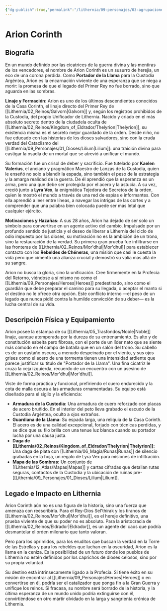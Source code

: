 ```yaml
---
{"dg-publish":true,"permalink":"/lithernia/09-personajes/03-agrupaciones/custodia-argentea/arion-corinth/","tags":["[lithernia","personajes","Custodia Argéntea","Humano","Heroes"]}
---
```


# Arion Corinth

## Biografía

En un mundo definido por las cicatrices de la guerra divina y las mentiras de los vencedores, el nombre de Arion Corinth es un susurro de herejía, un eco de una corona perdida. Como **Portador de la Llama** para la Custodia Argéntea, Arion es la encarnación viviente de una esperanza que se niega a morir: la promesa de que el legado del Primer Rey no fue borrado, sino que aguarda en las sombras.

**Linaje y Formación:**
Arion es uno de los últimos descendientes conocidos de la Casa Corinth, el linaje directo del Primer Rey de [[Lithernia/02_Reinos/Galvorn\|Galvorn]] y, según los registros prohibidos de la Custodia, del propio Unificador de Lithernia. Nacido y criado en el más absoluto secreto dentro de la ciudadela oculta de [[Lithernia/02_Reinos/Kingdom_of_Eldrador/Thelyrion\|Thelyrion]], su existencia misma es el secreto mejor guardado de la orden. Desde niño, no fue educado con las historias de los dioses salvadores, sino con la cruda verdad del Cataclismo del [[Lithernia/09_Personajes/01_Dioses/Lilium\|Lilium]]: una traición divina para castigar la osadía de un mortal que se atrevió a unificar el mundo.

Su formación fue un crisol de deber y sacrificio. Fue tutelado por **Kaelen Valerius**, el anciano y pragmático Maestro de Lanzas de la Custodia, quien le enseñó no solo a blandir la espada, sino también el peso de la estrategia y la amarga realidad de la guerra. De él aprendió que la esperanza es un arma, pero una que debe ser protegida por el acero y la astucia. A su vez, creció junto a **Lyra Vex**, la enigmática Tejedora de Secretos de la orden, quien le mostró el mundo a través de una red de espías e informantes. Con ella aprendió a leer entre líneas, a navegar las intrigas de las cortes y a comprender que una palabra bien colocada puede ser más letal que cualquier ejército.

**Motivaciones y Hazañas:**
A sus 28 años, Arion ha dejado de ser solo un símbolo para convertirse en un agente activo del cambio. Impulsado por un profundo sentido de justicia y el deseo de liberar a Lithernia del ciclo de odio impuesto por los dioses, su motivación no es la ambición de un trono, sino la restauración de la verdad. Su primera gran prueba fue infiltrarse en las fronteras de [[Lithernia/02_Reinos/Mor'dhul\|Mor'dhul]] para establecer contacto con los **Rebeldes de Chéneras**, una misión que casi le cuesta la vida pero que cimentó una alianza crucial y demostró su valía más allá de su sangre.

Arion no busca la gloria, sino la unificación. Cree firmemente en la Profecía del Retorno, viéndose a sí mismo no como el [[Lithernia/09_Personajes/Heroes\|Heroes]] predestinado, sino como el guardián que debe preparar el camino para su llegada, o aceptar el manto si el destino no le ofrece otra opción. Este conflicto interno —el peso de un legado que nunca pidió contra la humilde convicción de su deber— es la lucha central de su vida.

## Descripción Física y Equipamiento

Arion posee la estampa de su [[Lithernia/05_Trasfondos/Noble\|Noble]] linaje, aunque atemperada por la dureza de su entrenamiento. Es alto y de constitución esbelta pero fibrosa, con el porte de un líder nato que se siente más cómodo en el campo de batalla que en un salón del trono. Su cabello es de un castaño oscuro, a menudo despeinado por el viento, y sus ojos grises como el acero de una tormenta tienen una intensidad ardiente que parece justificar su título de "Portador de la Llama". Una fina cicatriz le cruza la ceja izquierda, recuerdo de un encuentro con un asesino de [[Lithernia/02_Reinos/Mor'dhul\|Mor'dhul]].

Viste de forma práctica y funcional, prefiriendo el cuero endurecido y la cota de malla oscura a las armaduras ornamentadas. Su equipo está diseñado para el sigilo y la eficiencia:
*   **Armadura de la Custodia:** Una armadura de cuero reforzado con placas de acero bruñido. En el interior del peto lleva grabado el escudo de la Custodia Argéntea, oculto a ojos extraños.
*   **Guardiana de la Llama:** Su espada larga, una reliquia de la Casa Corinth. El acero es de una calidad excepcional, forjado con técnicas perdidas, y se dice que su filo brilla con una tenue luz blanca cuando su portador lucha por una causa justa.
*   **Daga de [[Lithernia/02_Reinos/Kingdom_of_Eldrador/Thelyrion\|Thelyrion]]:** Una daga de plata con [[Lithernia/06_Magia/Runas\|Runas]] de silencio grabadas en la hoja, un regalo de Lyra Vex para misiones de infiltración.
*   **Mapa de las Sombras:** Un conjunto de [[Lithernia/12_Atlas/Mapas\|Mapas]] y cartas cifradas que detallan rutas seguras, contactos de la Custodia y la ubicación de ruinas pre-[[Lithernia/09_Personajes/01_Dioses/Lilium\|Lilium]].

## Legado e Impacto en Lithernia

Arion Corinth aún no es una figura de la historia, sino una fuerza que amenaza con reescribirla. Para el Rey-Dios Sel'thirak y los tiranos de [[Lithernia/02_Reinos/Mor'dhul\|Mor'dhul]], es el hereje definitivo, una prueba viviente de que su poder no es absoluto. Para la aristocracia de [[Lithernia/02_Reinos/Eldrador\|Eldrador]], es un agente del caos que podría desmantelar el orden milenario que tanto valoran.

Pero para los oprimidos, para los eruditos que buscan la verdad en la Torre de las Estrellas y para los rebeldes que luchan en la oscuridad, Arion es la llama en la ceniza. Es la posibilidad de un futuro donde los pueblos de Lithernia no estén definidos por los caprichos de dioses celosos, sino por su propia voluntad.

Su destino está intrínsecamente ligado a la Profecía. Si tiene éxito en su misión de encontrar al [[Lithernia/09_Personajes/Heroes\|Heroes]] o en convertirse en él, podría ser el catalizador que ponga fin a la Gran Guerra y unifique los reinos. Si fracasa, su nombre será borrado de la historia, y la última esperanza de un mundo unido podría extinguirse con él, convirtiéndose en otro mártir olvidado en la larga y sangrienta crónica de Lithernia.
